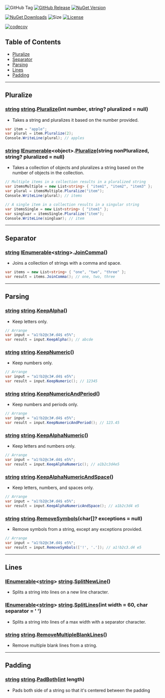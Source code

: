 ![GitHub Tag](https://img.shields.io/github/v/tag/TJC-Tools/TJC.StringExtensions) [![GitHub Release](https://img.shields.io/github/v/release/TJC-Tools/TJC.StringExtensions)](https://github.com/TJC-Tools/TJC.StringExtensions/releases/latest) [![NuGet Version](https://img.shields.io/nuget/v/TJC.StringExtensions)](https://www.nuget.org/packages/TJC.StringExtensions)

[![NuGet Downloads](https://img.shields.io/nuget/dt/TJC.StringExtensions)](https://www.nuget.org/packages/TJC.StringExtensions) ![Size](https://img.shields.io/github/repo-size/TJC-Tools/TJC.StringExtensions) [![License](https://img.shields.io/github/license/TJC-Tools/TJC.StringExtensions.svg)](LICENSE)

[![codecov](https://codecov.io/gh/TJC-Tools/TJC.StringExtensions/graph/badge.svg?token=RJ4DWNQ7S5)](https://codecov.io/gh/TJC-Tools/TJC.StringExtensions)

## Table of Contents
- [Pluralize](#pluralize)
- [Separator](#separator)
- [Parsing](#parsing)
- [Lines](#lines)
- [Padding](#padding)

---

## Pluralize

### [string](https://learn.microsoft.com/en-us/dotnet/api/system.string?view=net-8.0) [string](https://learn.microsoft.com/en-us/dotnet/api/system.string?view=net-8.0).[Pluralize](./TJC.StringExtensions/Pluralize/PluralizeExtensions.cs)(int number, string? pluralized = null)
- Takes a string and pluralizes it based on the number provided.
```c#
var item = "apple";
var plural = item.Pluralize(2);
Console.WriteLine(plural); // apples
```

### [string](https://learn.microsoft.com/en-us/dotnet/api/system.string?view=net-8.0) [IEnumerable](https://learn.microsoft.com/en-us/dotnet/api/system.linq.enumerable?view=net-8.0)\<object\>.[Pluralize](./TJC.StringExtensions/Pluralize/PluralizeExtensions.cs)(string nonPluralized, string? pluralized = null)
- Takes a collection of objects and pluralizes a string based on the number of objects in the collection.
```c#
// Multiple items in a collection results in a pluralized string
var itemsMultiple = new List<string> { "item1", "item2", "item3" };
var plural = itemsMultiple.Pluralize("item");
Console.WriteLine(plural); // items

// A single item in a collection results in a singular string
var itemsSingle = new List<string> { "item1" };
var singluar = itemsSingle.Pluralize("item");
Console.WriteLine(singluar); // item
```

---

## Separator

### [string](https://learn.microsoft.com/en-us/dotnet/api/system.string?view=net-8.0) [IEnumerable](https://learn.microsoft.com/en-us/dotnet/api/system.linq.enumerable?view=net-8.0)\<[string](https://learn.microsoft.com/en-us/dotnet/api/system.string?view=net-8.0)\>.[JoinComma](./TJC.StringExtensions/Separator/SeparatorExtensions.cs)()
- Joins a collection of strings with a comma and space.
```c#
var items = new List<string> { "one", "two", "three" };
var result = items.JoinComma(); // one, two, three
```

---

## Parsing

### [string](https://learn.microsoft.com/en-us/dotnet/api/system.string?view=net-8.0) [string](https://learn.microsoft.com/en-us/dotnet/api/system.string?view=net-8.0).[KeepAlpha](./TJC.StringExtensions/Parsing/StringParserExtensions.cs)()
- Keep letters only.
```c#
// Arrange
var input = "a1!b2@c3#.d4$ e5%";
var result = input.KeepAlpha(); // abcde
```

### [string](https://learn.microsoft.com/en-us/dotnet/api/system.string?view=net-8.0) [string](https://learn.microsoft.com/en-us/dotnet/api/system.string?view=net-8.0).[KeepNumeric](./TJC.StringExtensions/Parsing/StringParserExtensions.cs)()
- Keep numbers only.
```c#
// Arrange
var input = "a1!b2@c3#.d4$ e5%";
var result = input.KeepNumeric(); // 12345
```

### [string](https://learn.microsoft.com/en-us/dotnet/api/system.string?view=net-8.0) [string](https://learn.microsoft.com/en-us/dotnet/api/system.string?view=net-8.0).[KeepNumericAndPeriod](./TJC.StringExtensions/Parsing/StringParserExtensions.cs)()
- Keep numbers and periods only.
```c#
// Arrange
var input = "a1!b2@c3#.d4$ e5%";
var result = input.KeepNumericAndPeriod(); // 123.45
```

### [string](https://learn.microsoft.com/en-us/dotnet/api/system.string?view=net-8.0) [string](https://learn.microsoft.com/en-us/dotnet/api/system.string?view=net-8.0).[KeepAlphaNumeric](./TJC.StringExtensions/Parsing/StringParserExtensions.cs)()
- Keep letters and numbers only.
```c#
// Arrange
var input = "a1!b2@c3#.d4$ e5%";
var result = input.KeepAlphaNumeric(); // a1b2c3d4e5
```

### [string](https://learn.microsoft.com/en-us/dotnet/api/system.string?view=net-8.0) [string](https://learn.microsoft.com/en-us/dotnet/api/system.string?view=net-8.0).[KeepAlphaNumericAndSpace](./TJC.StringExtensions/Parsing/StringParserExtensions.cs)()
- Keep letters, numbers, and spaces only.
```c#
// Arrange
var input = "a1!b2@c3#.d4$ e5%";
var result = input.KeepAlphaNumericAndSpace(); // a1b2c3d4 e5
```

### [string](https://learn.microsoft.com/en-us/dotnet/api/system.string?view=net-8.0) [string](https://learn.microsoft.com/en-us/dotnet/api/system.string?view=net-8.0).[RemoveSymbols](./TJC.StringExtensions/Parsing/StringParserExtensions.cs)(char[]? exceptions = null)
- Remove symbols from a string, except any exceptions provided.
```c#
// Arrange
var input = "a1!b2@c3#.d4$ e5%";
var result = input.RemoveSymbols(['!', '.']); // a1!b2c3.d4 e5
```

---

## Lines

### [IEnumerable](https://learn.microsoft.com/en-us/dotnet/api/system.linq.enumerable?view=net-8.0)\<[string](https://learn.microsoft.com/en-us/dotnet/api/system.string?view=net-8.0)\> [string](https://learn.microsoft.com/en-us/dotnet/api/system.string?view=net-8.0).[SplitNewLine](./TJC.StringExtensions/Lines/LineExtensions.cs)()
- Splits a string into lines on a new line character.

### [IEnumerable](https://learn.microsoft.com/en-us/dotnet/api/system.linq.enumerable?view=net-8.0)\<[string](https://learn.microsoft.com/en-us/dotnet/api/system.string?view=net-8.0)\> [string](https://learn.microsoft.com/en-us/dotnet/api/system.string?view=net-8.0).[SplitLines](./TJC.StringExtensions/Lines/LineExtensions.cs)(int width = 60, char separator = ' ')
- Splits a string into lines of a max width with a separator character.

### [string](https://learn.microsoft.com/en-us/dotnet/api/system.string?view=net-8.0) [string](https://learn.microsoft.com/en-us/dotnet/api/system.string?view=net-8.0).[RemoveMultipleBlankLines](./TJC.StringExtensions/Lines/LineExtensions.cs)()
- Remove multiple blank lines from a string.

---

## Padding

### [string](https://learn.microsoft.com/en-us/dotnet/api/system.string?view=net-8.0) [string](https://learn.microsoft.com/en-us/dotnet/api/system.string?view=net-8.0).[PadBoth](./TJC.StringExtensions/Padding/PaddingExtensions.cs)([int](https://learn.microsoft.com/en-us/dotnet/api/system.int32?view=net-8.0) length)
- Pads both side of a string so that it's centered between the padding
